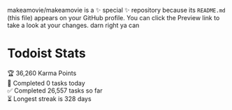 makeamovie/makeamovie is a ✨ special ✨ repository because its `README.md` (this file) appears on your GitHub profile.
You can click the Preview link to take a look at your changes. darn right ya can

# Todoist Stats

<!-- TODO-IST:START -->
🏆  36,260 Karma Points           
🌸  Completed 0 tasks today           
✅  Completed 26,557 tasks so far           
⏳  Longest streak is 328 days
<!-- TODO-IST:END -->